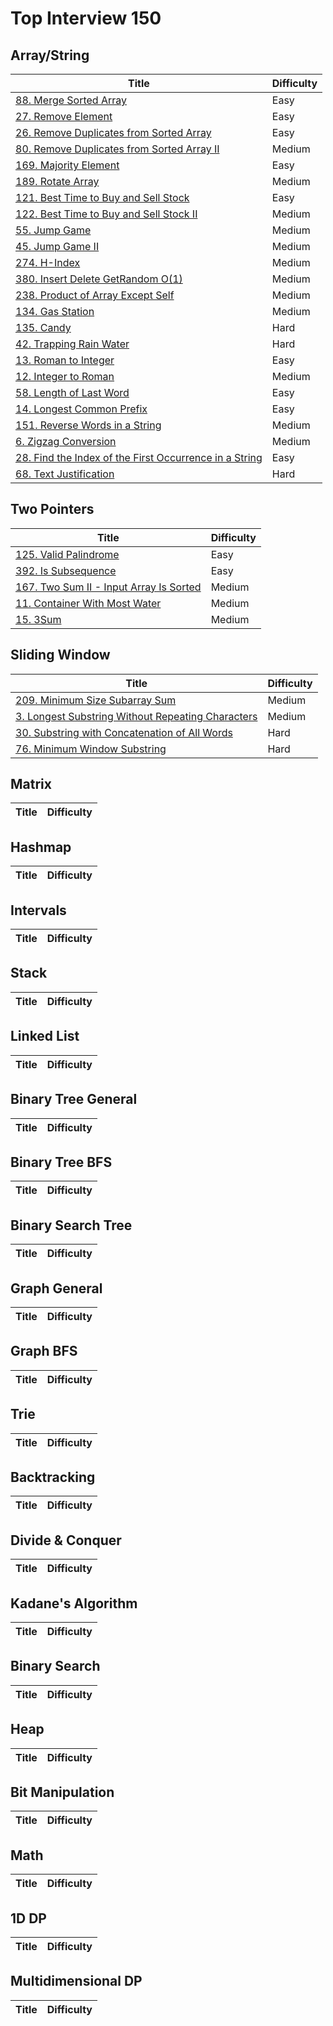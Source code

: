 # Top Interview 150

## Array/String

|  Title  | Difficulty  |
|  ----  | ----  |
| [88. Merge Sorted Array](./solution/0000-0099/88.MergeSortedArray.md)  | Easy |
| [27. Remove Element](./solution/0000-0099/27.RemoveElement.md)  | Easy |
| [26. Remove Duplicates from Sorted Array](./solution/0000-0099/26.RemoveDuplicatesFromSortedArray.md) | Easy |
| [80. Remove Duplicates from Sorted Array II](./solution/0000-0099/80.RemoveDuplicatesFromSortedArrayII.md) | Medium |
| [169. Majority Element](./solution/0100-0199/169.MajorityElement.md) | Easy |
| [189. Rotate Array](./solution/0100-0199/189.RotateArray.md) | Medium |
| [121. Best Time to Buy and Sell Stock](./solution/0100-0199/121.BestTimeToBuyAndSellStock.md) | Easy |
| [122. Best Time to Buy and Sell Stock II](./solution/0100-0199/122.BestTimeToBuyAndSellStockII.md) | Medium |
| [55. Jump Game](./solution/0000-0099/55.JumpGame.md) | Medium |
| [45. Jump Game II](./solution/0000-0099/45.JumpGameII.md) | Medium |
| [274. H-Index](./solution/0200-0299/274.H-Index.md) | Medium |
| [380. Insert Delete GetRandom O(1)](./solution/0300-0399/380.InsertDeleteGetRandomO1.md) | Medium |
| [238. Product of Array Except Self](./solution/0200-0299/238.ProductOfArrayExcepSelf.md) | Medium |
| [134. Gas Station](./solution/0100-0199/134.GasStation.md) | Medium |
| [135. Candy](./solution/0100-0199/135.Candy.md) | Hard |
| [42. Trapping Rain Water](./solution/0000-0099/42.TrappingRainWater.md) | Hard |
| [13. Roman to Integer](./solution/0000-0099/13.RomanToInteger.md) | Easy |
| [12. Integer to Roman](./solution/0000-0099/12.IntegerToRoman.md) | Medium |
| [58. Length of Last Word](./solution/0000-0099/58.LengthOfLastWord.md) | Easy |
| [14. Longest Common Prefix](./solution/0000-0099/14.LongestCommonPrefix.md) | Easy |
| [151. Reverse Words in a String](./solution/0100-0199/151.ReverseWordsInAString.md) | Medium |
| [6. Zigzag Conversion](./solution/0000-0099/6.ZigzagConversion.md) | Medium |
| [28. Find the Index of the First Occurrence in a String](./solution/0000-0099/28.FindTheIndexOfTheFirsOccurrenceInAString.md) | Easy |
| [68. Text Justification](./solution/0000-0099/68.TextJustification.md) | Hard |

## Two Pointers
|  Title  | Difficulty  |
|  ----  | ----  |
| [125. Valid Palindrome](./solution/0100-0199/125.ValidPalindrome.md) | Easy |
| [392. Is Subsequence](./solution/0300-0399/392.IsSubsequence.md) | Easy |
| [167. Two Sum II - Input Array Is Sorted](./solution/0100-0199/167.TwoSuII-InputArrayIsSorted.md) | Medium |
| [11. Container With Most Water](./solution/0000-0099/11.ContainerWithMosWater.md) | Medium |
| [15. 3Sum](./solution/0000-0099/15.3Sum.md) | Medium |

## Sliding Window
|  Title  | Difficulty  |
|  ----  | ----  |
| [209. Minimum Size Subarray Sum](./solution/0200-0299/209.MinimumSizeSubarraySum.md) | Medium |
| [3. Longest Substring Without Repeating Characters](./solution/0000-0099/3.LongestSubstringWithoutRepeatingCharacters.md) | Medium |
| [30. Substring with Concatenation of All Words](./solution/0000-0099/30.SubstringWithConcatenationOfAllWords.md) | Hard |
| [76. Minimum Window Substring](./solution/0000-0099/76.MinimumWindowSubstring.md) | Hard |

## Matrix
|  Title  | Difficulty  |
|  ----  | ----  |

## Hashmap
|  Title  | Difficulty  |
|  ----  | ----  |

## Intervals
|  Title  | Difficulty  |
|  ----  | ----  |

## Stack
|  Title  | Difficulty  |
|  ----  | ----  |

## Linked List
|  Title  | Difficulty  |
|  ----  | ----  |

## Binary Tree General
|  Title  | Difficulty  |
|  ----  | ----  |

## Binary Tree BFS
|  Title  | Difficulty  |
|  ----  | ----  |

## Binary Search Tree
|  Title  | Difficulty  |
|  ----  | ----  |

## Graph General
|  Title  | Difficulty  |
|  ----  | ----  |

## Graph BFS
|  Title  | Difficulty  |
|  ----  | ----  |

## Trie
|  Title  | Difficulty  |
|  ----  | ----  |

## Backtracking
|  Title  | Difficulty  |
|  ----  | ----  |

## Divide & Conquer
|  Title  | Difficulty  |
|  ----  | ----  |

## Kadane's Algorithm
|  Title  | Difficulty  |
|  ----  | ----  |

## Binary Search
|  Title  | Difficulty  |
|  ----  | ----  |

## Heap
|  Title  | Difficulty  |
|  ----  | ----  |

## Bit Manipulation
|  Title  | Difficulty  |
|  ----  | ----  |

## Math
|  Title  | Difficulty  |
|  ----  | ----  |

## 1D DP
|  Title  | Difficulty  |
|  ----  | ----  |

## Multidimensional DP
|  Title  | Difficulty  |
|  ----  | ----  |
